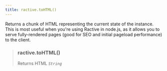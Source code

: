 ```yaml
---
title: ractive.toHTML()
---
```


Returns a chunk of HTML representing the current state of the instance. This is most useful when you're using Ractive in node.js, as it allows you to serve fully-rendered pages (good for SEO and initial pageload performance) to the client.


> ### ractive.toHTML()
> Returns HTML *`String`*
